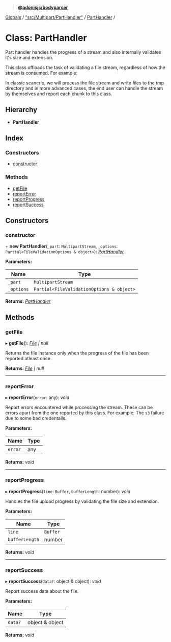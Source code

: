 > **[@adonisjs/bodyparser](../README.md)**

[Globals](../globals.md) / ["src/Multipart/PartHandler"](../modules/_src_multipart_parthandler_.md) / [PartHandler](_src_multipart_parthandler_.parthandler.md) /

# Class: PartHandler

Part handler handles the progress of a stream and also internally validates
it's size and extension.

This class offloads the task of validating a file stream, regardless of how
the stream is consumed. For example:

In classic scanerio, we will process the file stream and write files to the
tmp directory and in more advanced cases, the end user can handle the
stream by themselves and report each chunk to this class.

## Hierarchy

* **PartHandler**

## Index

### Constructors

* [constructor](_src_multipart_parthandler_.parthandler.md#constructor)

### Methods

* [getFile](_src_multipart_parthandler_.parthandler.md#getfile)
* [reportError](_src_multipart_parthandler_.parthandler.md#reporterror)
* [reportProgress](_src_multipart_parthandler_.parthandler.md#reportprogress)
* [reportSuccess](_src_multipart_parthandler_.parthandler.md#reportsuccess)

## Constructors

###  constructor

\+ **new PartHandler**(`_part`: `MultipartStream`, `_options`: `Partial<FileValidationOptions & object>`): *[PartHandler](_src_multipart_parthandler_.parthandler.md)*

**Parameters:**

Name | Type |
------ | ------ |
`_part` | `MultipartStream` |
`_options` | `Partial<FileValidationOptions & object>` |

**Returns:** *[PartHandler](_src_multipart_parthandler_.parthandler.md)*

## Methods

###  getFile

▸ **getFile**(): *[File](_src_multipart_file_.file.md) | null*

Returns the file instance only when the progress of
the file has been reported atleast once.

**Returns:** *[File](_src_multipart_file_.file.md) | null*

___

###  reportError

▸ **reportError**(`error`: any): *void*

Report errors encountered while processing the stream. These can be errors
apart from the one reported by this class. For example: The `s3` failure
due to some bad credentails.

**Parameters:**

Name | Type |
------ | ------ |
`error` | any |

**Returns:** *void*

___

###  reportProgress

▸ **reportProgress**(`line`: `Buffer`, `bufferLength`: number): *void*

Handles the file upload progress by validating the file size and
extension.

**Parameters:**

Name | Type |
------ | ------ |
`line` | `Buffer` |
`bufferLength` | number |

**Returns:** *void*

___

###  reportSuccess

▸ **reportSuccess**(`data?`: object & object): *void*

Report success data about the file.

**Parameters:**

Name | Type |
------ | ------ |
`data?` | object & object |

**Returns:** *void*